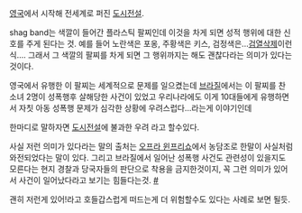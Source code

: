 [영국](%EC%98%81%EA%B5%AD.md)에서 시작해 전세계로 퍼진
[도시전설](%EB%8F%84%EC%8B%9C%EC%A0%84%EC%84%A4.md).

shag band는 색깔이 들어간 플라스틱 팔찌인데 이것을 차게 되면 성적 행위에 대한 신호를 주게 된다는 것. 예를 들어 노란색은 포옹,
주황색은 키스, 검정색은...[검열삭제](%EA%B2%80%EC%97%B4%EC%82%AD%EC%A0%9C.md)이런식.... 그래서
그 색깔의 팔찌를 차게 되면 그 행위까지는 해도 괜찮다라는 의미가 있다는 것이다.

영국에서 유행한 이 팔찌는 세계적으로 문제를 일으켰는데 [브라질](%EB%B8%8C%EB%9D%BC%EC%A7%88.md)에서는 이
팔찌를 찬 소녀 2명이 성폭행후 살해당한 사건이 있었고 우리나라에도 이게 10대들에게 유행하면서 자칫 아동 성폭행 문제가 심각한 상황에
우려스럽다...라는게 이야기인데

한마디로 말하자면 [도시전설](%EB%8F%84%EC%8B%9C%EC%A0%84%EC%84%A4.md)에 불과한 우려 라고 할수있다.

사실 저런 의미가 있다라는 말의 출처는 [오프라 윈프리쇼](%EC%98%A4%ED%94%84%EB%9D%BC%20%EC%9C%88%ED%94%84%EB%A6%AC%EC%87%BC.md)에서 농담조로 한말이 사실처럼 와전되었다는 말이 있다. 그리고 브라질에서 일어난 성폭행
사건도 관련성이 있을지도 모른다는 현지 경찰과 당국자들의 판단으로 착용을 금지한것이지, 꼭 그런 의미가 있어서 사건이 일어났다라고 보기는
힘들다는것. [#](http://monggoo.egloos.com/5332880)

괜히 저런게 있어!라고 호들갑스럽게 떠드는게 더 위험할수도 있다는 사례로 보면 될듯.

